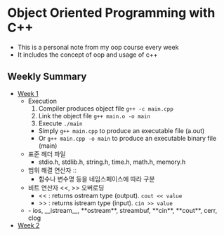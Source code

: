 # Object Oriented Programming with C++
- This is a personal note from my oop course every week
- It includes the concept of oop and usage of c++

## Weekly Summary
- [Week 1](w1/note.md)
  - Execution
    1. Compiler produces object file `g++ -c main.cpp`
    2. Link the object file `g++ main.o -o main` 
    3. Execute `./main`
    - Simply `g++ main.cpp` to produce an executable file (a.out)
    - Or `g++ main.cpp -o main` to produce an executable binary file (main)
  - 표준 헤더 파일
    - stdio.h, stdlib.h, string.h, time.h, math.h, memory.h
  - 범위 해결 연산자 ::
    - 함수나 변수명 등을 네임스페이스에 따라 구분
  - 비트 연산자 <<, >> 오버로딩
    - << : returns ostream type (output). `cout << value`
    - \>> : returns istream type (input). `cin >> value`
  - <iostream>
    - ios, __istream__, **ostream**, streambuf, **cin**, **cout**, cerr, clog
- [Week 2](w2/note.md)
